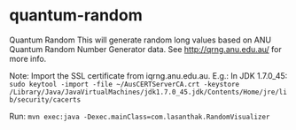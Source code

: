 quantum-random
==============

Quantum Random
This will generate random long values based on ANU Quantum Random Number Generator data.
See http://qrng.anu.edu.au/ for more info.

Note:
  Import the SSL certificate from iqrng.anu.edu.au. 
  E.g.: In JDK 1.7.0_45:
  ```sudo keytool -import -file ~/AusCERTServerCA.crt -keystore /Library/Java/JavaVirtualMachines/jdk1.7.0_45.jdk/Contents/Home/jre/lib/security/cacerts```

Run:
```mvn exec:java -Dexec.mainClass=com.lasanthak.RandomVisualizer```



